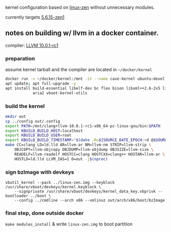 kernel configuration based on [linux-zen](https://git.archlinux.org/svntogit/packages.git/plain/trunk/config?h=packages/linux-zen) without unnecessary modules.

currently targets [5.6.15-zen1](https://github.com/zen-kernel/zen-kernel/archive/v5.6.15-zen1.tar.gz)

## notes on building w/ llvm in a docker container.

compiler: [LLVM 10.0.1-rc1](https://github.com/llvm/llvm-project/releases/download/llvmorg-10.0.1-rc1/clang+llvm-10.0.1-rc1-x86_64-pc-linux-gnu.tar.xz)

### preparation
assume kernel tarball and the compiler are located in `~/docker/kernel`
```bash
docker run -v ~/docker/kernel:/mnt -it --name cave-kernel ubuntu:devel /bin/bash
apt update; apt full-upgrade -y
apt install build-essential libelf-dev bc flex bison libxml++2.6-2v5 libssl-dev \
            aria2 vboot-kernel-utils
```

### build the kernel
```bash
mkdir out
cp ../config out/.config
export PATH=/mnt/clang+llvm-10.0.1-rc1-x86_64-pc-linux-gnu/bin:$PATH
export KBUILD_BUILD_HOST=localhost
export KBUILD_BUILD_USER=root
export KBUILD_BUILD_TIMESTAMP="$(date -Ru${SOURCE_DATE_EPOCH:+d @$SOURCE_DATE_EPOCH})"
make CC=clang LD=ld.lld AR=llvm-ar NM=llvm-nm STRIP=llvm-strip \
    OBJCOPY=llvm-objcopy OBJDUMP=llvm-objdump OBJSIZE=llvm-size \
    READELF=llvm-readelf HOSTCC=clang HOSTCXX=clang++ HOSTAR=llvm-ar \
    HOSTLD=ld.lld LLVM_IAS=1 O=out -j$(nproc)
```

### sign bzImage with devkeys
```
vbutil_kernel --pack ../linux-zen.img --keyblock /usr/share/vboot/devkeys/kernel.keyblock \
    --signprivate /usr/share/vboot/devkeys/kernel_data_key.vbprivk --bootloader ../boot \
    --config ../cmdline --arch x86 --vmlinuz out/arch/x86/boot/bzImage
```

### final step, done outside docker

`make modules_install` & write `linux-zen.img` to boot partition